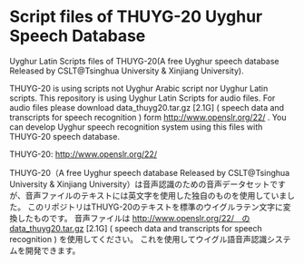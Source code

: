 # Script files of THUYG-20 Uyghur Speech Database
Uyghur Latin Scripts files of THUYG-20(A free Uyghur speech database Released by CSLT@Tsinghua University & Xinjiang University).

THUYG-20 is using scripts not Uyghur Arabic script nor Uyghur Latin scripts. This repository is using Uyghur Latin Scripts for audio files. For audio files please download data_thuyg20.tar.gz [2.1G]   ( speech data and transcripts for speech recognition ) form http://www.openslr.org/22/ .  You can develop Uyghur speech recognition system using this files with THUYG-20 speech database.

THUYG-20: http://www.openslr.org/22/

THUYG-20（A free Uyghur speech database Released by CSLT@Tsinghua University & Xinjiang University）は音声認識のための音声データセットですが、音声ファイルのテキストには英文字を使用した独自のものを使用していました。
このリポジトリはTHUYG-20のテキストを標準のウイグルラテン文字に変換したものです。
音声ファイルは http://www.openslr.org/22/　のdata_thuyg20.tar.gz [2.1G]   ( speech data and transcripts for speech recognition )  を使用してください。
これを使用してウイグル語音声認識システムを開発できます。
